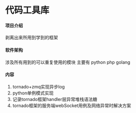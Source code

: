 # 代码工具库

#### 项目介绍
剥离出来所用到学到的框架

#### 软件架构
涉及所有用到的可以重复使用的模块
主要有 python php golang


#### 内容

1. tornado+zmq实现异步log
2. python单例模式实现
3. 记录tornado框架handler层异常堆栈语法糖
4. tornado框架的服务端webSocket用例及网络异常时解决方案

